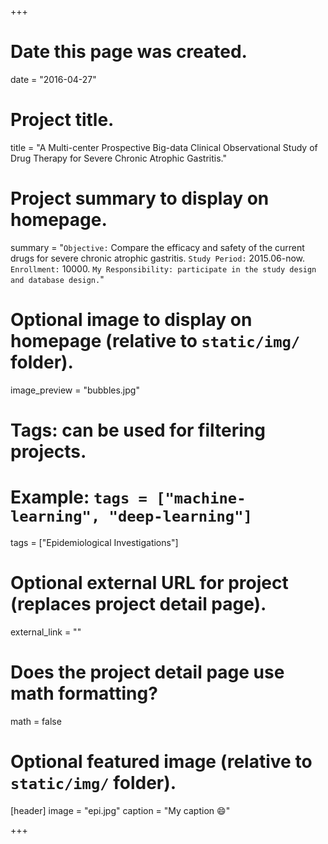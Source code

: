 +++
# Date this page was created.
date = "2016-04-27"

# Project title.
title = "A Multi-center Prospective Big-data Clinical Observational Study of Drug Therapy for Severe Chronic Atrophic Gastritis."

# Project summary to display on homepage.
summary = "`Objective:` Compare the efficacy and safety of the current drugs for severe chronic atrophic gastritis. `Study Period:` 2015.06-now. `Enrollment:` 10000. `My Responsibility: participate in the study design and database design.`"

# Optional image to display on homepage (relative to `static/img/` folder).
image_preview = "bubbles.jpg"

# Tags: can be used for filtering projects.
# Example: `tags = ["machine-learning", "deep-learning"]`
tags = ["Epidemiological Investigations"]

# Optional external URL for project (replaces project detail page).
external_link = ""

# Does the project detail page use math formatting?
math = false

# Optional featured image (relative to `static/img/` folder).
[header]
image = "epi.jpg"
caption = "My caption :smile:"

+++
